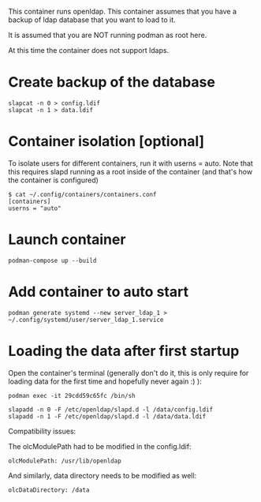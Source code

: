 This container runs openldap. This container assumes that you have a backup of ldap database that you want to load to it.

It is assumed that you are NOT running podman as root here.

At this time the container does not support ldaps.

# Create backup of the database

```
slapcat -n 0 > config.ldif
slapcat -n 1 > data.ldif
```

# Container isolation [optional]

To isolate users for different containers, run it with userns = auto. Note that this requires slapd running as a root inside of the container (and that's how the container is configured)

```
$ cat ~/.config/containers/containers.conf
[containers]
userns = "auto"
```


# Launch container

```
podman-compose up --build
```

# Add container to auto start

```
podman generate systemd --new server_ldap_1 >  ~/.config/systemd/user/server_ldap_1.service
```

# Loading the data after first startup

Open the container's terminal (generally don't do it, this is only require for loading data for the first time and hopefully never again :) ):

```
podman exec -it 29cdd59c65fc /bin/sh
```
```
slapadd -n 0 -F /etc/openldap/slapd.d -l /data/config.ldif
slapadd -n 1 -F /etc/openldap/slapd.d -l /data/data.ldif
```

Compatibility issues:

The olcModulePath had to be modified in the config.ldif:

```
olcModulePath: /usr/lib/openldap
```

And similarly, data directory needs to be modified as well:

```
olcDataDirectory: /data
```



